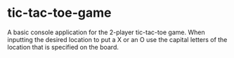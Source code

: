 # tic-tac-toe-game

A basic console application for the 2-player tic-tac-toe game.
When inputting the desired location to put a X or an O use the capital letters of the location that is specified on the board.
